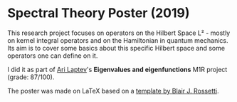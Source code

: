 # Spectral Theory Poster (2019)

This research project focuses on operators on the Hilbert Space L² - mostly on kernel integral operators and on the Hamiltonian in quantum mechanics.
Its aim is to cover some basics about this specific Hilbert space and some operators one can define on it.

I did it as part of [Ari Laptev](http://wwwf.imperial.ac.uk/~alaptev/)'s __Eigenvalues and eigenfunctions__ M1R project (grade: 87/100).

The poster was made on LaTeX based on a [template by Blair J. Rossetti](https://fr.overleaf.com/latex/templates/emory-poster-template/skpfmpxjnqdh).
